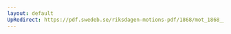 ```yaml
---
layout: default
UpRedirect: https://pdf.swedeb.se/riksdagen-motions-pdf/1868/mot_1868__ak__00068/mot_1868__ak__00068_001.pdf
---
```

